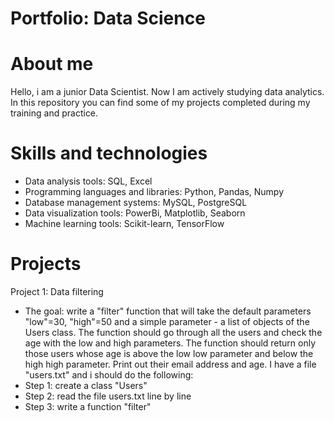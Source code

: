# Portfolio: Data Science
# About me
Hello, i am a junior Data Scientist. Now I am actively studying data analytics. In this repository you can find some of my projects completed during my training and practice.
# Skills and technologies
 * Data analysis tools: SQL, Excel
 * Programming languages and libraries: Python, Pandas, Numpy
 * Database management systems: MySQL, PostgreSQL
 * Data visualization tools: PowerBi, Matplotlib, Seaborn
 * Machine learning tools: Scikit-learn, TensorFlow
# Projects
Project 1: Data filtering
 * The goal: write a "filter" function that will take the default parameters "low"=30, "high"=50 and a simple parameter - a list of objects of the Users class. The function should go through all the users and check the age with the low and high parameters. The function should return only those users whose age is above the low low parameter and below the high high parameter. Print out their email address and age. I have a file "users.txt" and i should do the following:
 * Step 1: create a class "Users"
 * Step 2: read the file users.txt line by line
 * Step 3: write a function "filter"
